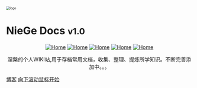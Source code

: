 <!-- _coverpage.md -->
<div style=""><img src="https://cdn.jsdelivr.net/gh/love2wind/cloudimg/img/d69b0c261182a4880f5209c5c2fe7362.png" alt="logo" style="zoom:60%;margin:20px auto;algin:center;display:block;" /></div>

# NieGe Docs <small>v1.0</small>

<!--<h1 style="text-align:center;margin:15px auto;display: block;">NieGe Docs <small>v1.0</small></h1>-->

<div style="text-align:center;"><a href='https://love2wind.cn/'><img src="https://img.shields.io/badge/Copyright-love2wind-blueviolet?style=flat" referrerpolicy="no-referrer" alt="Home"></a> <a href='https://docsify.js.org/'><img src="https://img.shields.io/badge/build-docsify-blue?style=flat" referrerpolicy="no-referrer" alt="Home"></a> <a href='https://github.com/'><img src="https://img.shields.io/badge/Power-Github-success?style=flat" referrerpolicy="no-referrer" alt="Home"></a> <a href='https://vercel.com/'><img src="https://img.shields.io/badge/Release-Vercel-9cf?style=flat" referrerpolicy="no-referrer" alt="Home"></a> <a href='https://docsify.js.org/#/zh-cn/themes/'><img src="https://img.shields.io/badge/Theme-Vue&Dark-orange?style=flat" referrerpolicy="no-referrer" alt="Home"></a></div>

<p class="warn" style="text-align:center;">涅槃的个人WIKI站,用于存档常用文档，收集、整理、提炼所学知识。不断完善添加中。。。</p>



[博客](https://love2wind.cn)
[向下滚动鼠标开始](#introduction)

